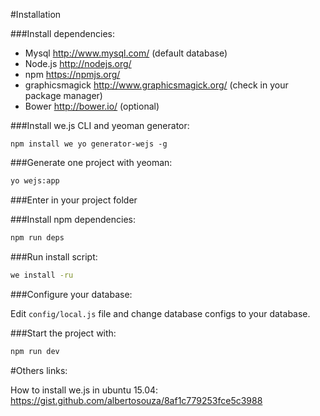 #Installation

###Install dependencies:

* Mysql http://www.mysql.com/ (default database)
* Node.js http://nodejs.org/
* npm https://npmjs.org/
* graphicsmagick http://www.graphicsmagick.org/ (check in your package manager)
* Bower http://bower.io/ (optional)

###Install we.js CLI and yeoman generator:

```
npm install we yo generator-wejs -g
```

###Generate one project with yeoman:

```sh
yo wejs:app
```

###Enter in your project folder

###Install npm dependencies:

```sh
npm run deps
```

###Run install script:

```sh
we install -ru
```

###Configure your database:

Edit ```config/local.js``` file and change database configs to your database.

###Start the project with:

```sh
npm run dev
```


#Others links:

How to install we.js in ubuntu 15.04: https://gist.github.com/albertosouza/8af1c779253fce5c3988

